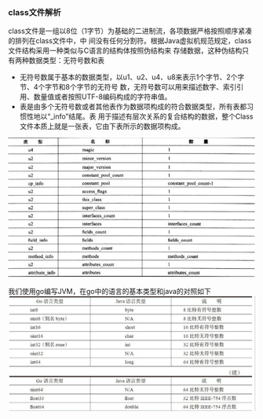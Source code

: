### class文件解析

class文件是一组以8位（1字节）为基础的二进制流，各项数据严格按照顺序紧凑的排列在class文件中，中
间没有任何分割符。根据Java虚拟机规范规定，class文件结构采用一种类似与C语言的结构体按照伪结构来
存储数据，这种伪结构只有两种数据类型：无符号数和表

* 无符号数属于基本的数据类型，以u1、u2、u4、u8来表示1个字节、2个字节、4个字节和8个字节的无符号
数，无符号数可以用来描述数字、索引引用、数量值或者按照UTF-8编码构成的字符串值。
* 表是由多个无符号数或者其他表作为数据项构成的符合数据类型，所有表都习惯性地以“_info”结尾。表
用于描述有层次关系的复合结构的数据，整个Class文件本质上就是一张表，它由下表所示的数据项构成。

![class文件结构组成](./img/class文件结构组成.png)

我们使用go编写JVM，在go中的语言的基本类型和java的对照如下
![go和java语言基本类型对照表](./img/go和java语言基本类型对照表.png)
